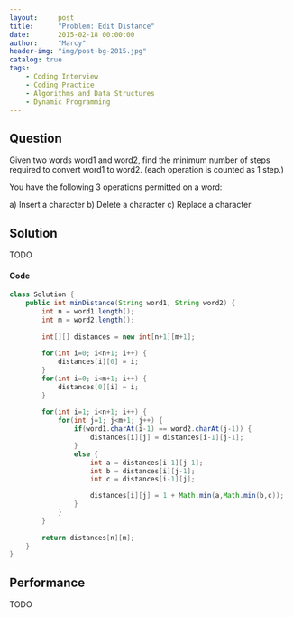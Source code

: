 ```yaml
---
layout:     post
title:      "Problem: Edit Distance"
date:       2015-02-18 00:00:00
author:     "Marcy"
header-img: "img/post-bg-2015.jpg"
catalog: true
tags:
    - Coding Interview
    - Coding Practice
    - Algorithms and Data Structures
    - Dynamic Programming
---
```


## Question

Given two words word1 and word2, find the minimum number of steps required to convert word1 to word2. (each operation is counted as 1 step.)

You have the following 3 operations permitted on a word:

a) Insert a character
b) Delete a character
c) Replace a character

## Solution
TODO

#### Code
```java
class Solution {
    public int minDistance(String word1, String word2) {
        int n = word1.length();
        int m = word2.length();
        
        int[][] distances = new int[n+1][m+1];
        
        for(int i=0; i<n+1; i++) {
            distances[i][0] = i;
        }
        for(int i=0; i<m+1; i++) {
            distances[0][i] = i;
        }
        
        for(int i=1; i<n+1; i++) {
            for(int j=1; j<m+1; j++) {
                if(word1.charAt(i-1) == word2.charAt(j-1)) {
                    distances[i][j] = distances[i-1][j-1];
                }
                else { 
                    int a = distances[i-1][j-1];
                    int b = distances[i][j-1];
                    int c = distances[i-1][j];

                    distances[i][j] = 1 + Math.min(a,Math.min(b,c));
                }
            }
        }
        
        return distances[n][m];
    }
}
```

## Performance
TODO